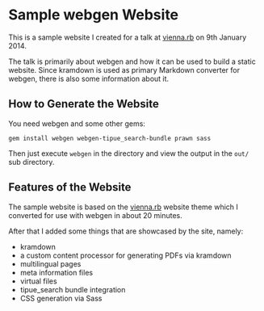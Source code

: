 # Sample webgen Website

This is a sample website I created for a talk at [vienna.rb] on 9th January 2014.

The talk is primarily about webgen and how it can be used to build a static website. Since kramdown
is used as primary Markdown converter for webgen, there is also some information about it.


## How to Generate the Website

You need webgen and some other gems:

    gem install webgen webgen-tipue_search-bundle prawn sass

Then just execute `webgen` in the directory and view the output in the `out/` sub directory.


## Features of the Website

The sample website is based on the [vienna.rb] website theme which I converted for use with webgen
in about 20 minutes.

After that I added some things that are showcased by the site, namely:

* kramdown
* a custom content processor for generating PDFs via kramdown
* multilingual pages
* meta information files
* virtual files
* tipue_search bundle integration
* CSS generation via Sass

[vienna.rb]: http://vienna-rb.at
